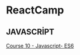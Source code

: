 # ReactCamp

##  JAVASCRİPT
[Course 10 - Javascript- ES6](https://github.com/meryemtnkt/ReactCamp/tree/main/advancedJavaScript-master)
